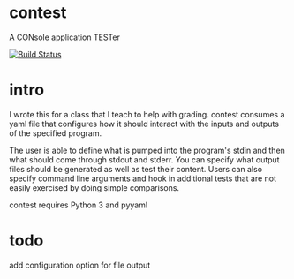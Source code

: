 # contest
A CONsole application TESTer

[![Build Status](https://travis-ci.org/Lnk2past/contest.svg?branch=master)](https://travis-ci.org/Lnk2past/contest)

# intro
I wrote this for a class that I teach to help with grading. contest consumes a yaml file that configures how it should interact with the inputs and outputs of the specified program.

The user is able to define what is pumped into the program's stdin and then what should come through stdout and stderr. You can specify what output files should be generated as well as test their content. Users can also specify command line arguments and hook in additional tests that are not easily exercised by doing simple comparisons.

contest requires Python 3 and pyyaml

# todo
add configuration option for file output
